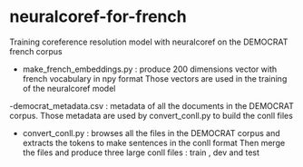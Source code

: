 # neuralcoref-for-french
Training coreference resolution model with neuralcoref on the DEMOCRAT french corpus


- make_french_embeddings.py : produce 200 dimensions vector with french vocabulary in npy format 
Those vectors are used in the training of the neuralcoref model

-democrat_metadata.csv : metadata of all the documents in the DEMOCRAT corpus. 
Those metadata are used by convert_conll.py to build the conll files

- convert_conll.py : browses all the files in the DEMOCRAT corpus and extracts the tokens to make sentences in the conll format
 Then merge the files and produce three large conll files : train , dev and test

